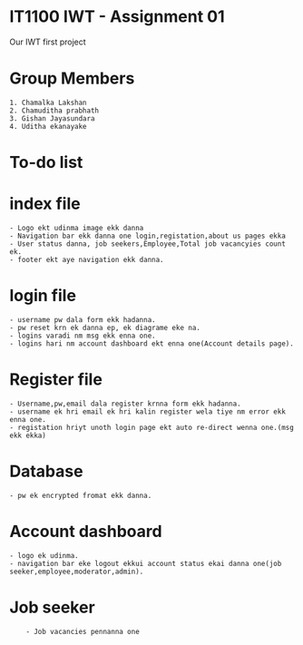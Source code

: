 # IT1100 IWT - Assignment 01
 Our IWT first project

# Group Members
    1. Chamalka Lakshan
    2. Chamuditha prabhath
    3. Gishan Jayasundara
    4. Uditha ekanayake

# To-do list
 # index file
    - Logo ekt udinma image ekk danna
    - Navigation bar ekk danna one login,registation,about us pages ekka
    - User status danna, job seekers,Employee,Total job vacancyies count ek.
    - footer ekt aye navigation ekk danna.
 # login file
    - username pw dala form ekk hadanna.
    - pw reset krn ek danna ep, ek diagrame eke na.
    - logins varadi nm msg ekk enna one.
    - logins hari nm account dashboard ekt enna one(Account details page).
 # Register file
    - Username,pw,email dala register krnna form ekk hadanna.
    - username ek hri email ek hri kalin register wela tiye nm error ekk enna one.
    - registation hriyt unoth login page ekt auto re-direct wenna one.(msg ekk ekka)
 # Database
    - pw ek encrypted fromat ekk danna.
 # Account dashboard
    - logo ek udinma.
    - navigation bar eke logout ekkui account status ekai danna one(job seeker,employee,moderator,admin).
   # Job seeker 
        - Job vacancies pennanna one   
